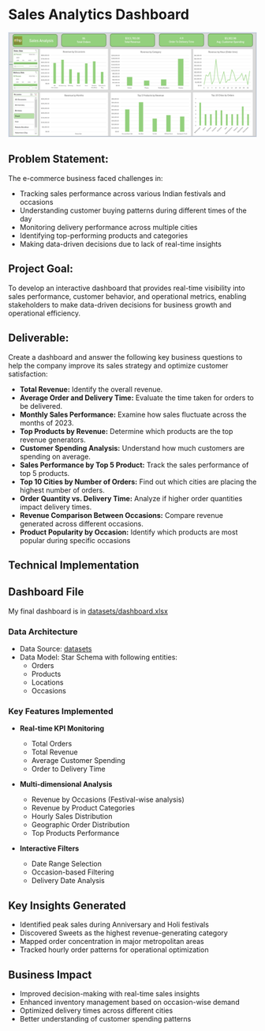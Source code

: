 # Sales Analytics Dashboard

![Coffee Sales Dashboard](./datasets/images/fnp.PNG)

## Problem Statement: 
The e-commerce business faced challenges in:
- Tracking sales performance across various Indian festivals and occasions
- Understanding customer buying patterns during different times of the day
- Monitoring delivery performance across multiple cities
- Identifying top-performing products and categories
- Making data-driven decisions due to lack of real-time insights

##  Project Goal: 
To develop an interactive dashboard that provides real-time visibility into sales performance, customer behavior, and operational metrics, enabling stakeholders to make data-driven decisions for business growth and operational efficiency.

## Deliverable: 
Create a dashboard and answer the following key business questions to help the company
improve its sales strategy and optimize customer satisfaction:
- **Total Revenue:** Identify the overall revenue.
- **Average Order and Delivery Time:** Evaluate the time taken for orders to be delivered.
- **Monthly Sales Performance:** Examine how sales fluctuate across the months of 2023.
- **Top Products by Revenue:** Determine which products are the top revenue generators.
- **Customer Spending Analysis:** Understand how much customers are spending on average.
- **Sales Performance by Top 5 Product:** Track the sales performance of top 5 products.
- **Top 10 Cities by Number of Orders:** Find out which cities are placing the highest number of orders.
- **Order Quantity vs. Delivery Time:** Analyze if higher order quantities impact delivery times.
- **Revenue Comparison Between Occasions:** Compare revenue generated across different occasions.
- **Product Popularity by Occasion:** Identify which products are most popular during specific occasions



## Technical Implementation
## Dashboard File
My final dashboard is in [datasets/dashboard.xlsx](datasets/dashboard.xlsx)

### Data Architecture
- Data Source: [datasets](datasets)
- Data Model: Star Schema with following entities:
  - Orders
  - Products
  - Locations
  - Occasions

### Key Features Implemented
- **Real-time KPI Monitoring**
  - Total Orders
  - Total Revenue
  - Average Customer Spending
  - Order to Delivery Time

- **Multi-dimensional Analysis**
  - Revenue by Occasions (Festival-wise analysis)
  - Revenue by Product Categories
  - Hourly Sales Distribution
  - Geographic Order Distribution
  - Top Products Performance

- **Interactive Filters**
  - Date Range Selection
  - Occasion-based Filtering
  - Delivery Date Analysis


## Key Insights Generated
- Identified peak sales during Anniversary and Holi festivals
- Discovered Sweets as the highest revenue-generating category
- Mapped order concentration in major metropolitan areas
- Tracked hourly order patterns for operational optimization

## Business Impact
- Improved decision-making with real-time sales insights
- Enhanced inventory management based on occasion-wise demand
- Optimized delivery times across different cities
- Better understanding of customer spending patterns